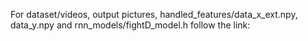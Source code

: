 For dataset/videos, output pictures, handled_features/data_x_ext.npy, data_y.npy and rnn_models/fightD_model.h follow the link:
